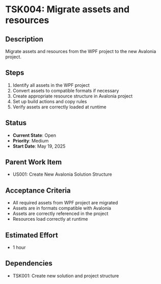# TSK004: Migrate assets and resources

## Description
Migrate assets and resources from the WPF project to the new Avalonia project.

## Steps
1. Identify all assets in the WPF project
2. Convert assets to compatible formats if necessary
3. Create appropriate resource structure in Avalonia project
4. Set up build actions and copy rules
5. Verify assets are correctly loaded at runtime

## Status
- **Current State**: Open
- **Priority**: Medium
- **Start Date**: May 19, 2025

## Parent Work Item
- US001: Create New Avalonia Solution Structure

## Acceptance Criteria
- All required assets from WPF project are migrated
- Assets are in formats compatible with Avalonia
- Assets are correctly referenced in the project
- Resources load correctly at runtime

## Estimated Effort
- 1 hour

## Dependencies
- TSK001: Create new solution and project structure
